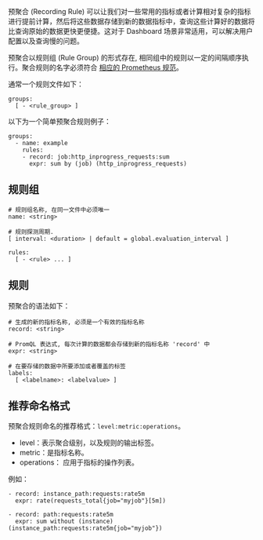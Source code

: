 预聚合 (Recording Rule) 可以让我们对一些常用的指标或者计算相对复杂的指标进行提前计算，然后将这些数据存储到新的数据指标中，查询这些计算好的数据将比查询原始的数据更快更便捷。这对于 Dashboard 场景非常适用，可以解决用户配置以及查询慢的问题。

预聚合以规则组 (Rule Group) 的形式存在, 相同组中的规则以一定的间隔顺序执行。聚合规则的名字必须符合 [相应的 Prometheus 规范](https://prometheus.io/docs/concepts/data_model/#metric-names-and-labels)。

通常一个规则文件如下：

```plaintext
groups:
  [ - <rule_group> ]
```

以下为一个简单预聚合规则例子：

```plaintext
groups:
  - name: example
    rules:
    - record: job:http_inprogress_requests:sum
      expr: sum by (job) (http_inprogress_requests)
```


## 规则组

```plaintext
# 规则组名称, 在同一文件中必须唯一
name: <string>

# 规则探测周期.
[ interval: <duration> | default = global.evaluation_interval ]

rules:
  [ - <rule> ... ]
```

## 规则

预聚合的语法如下：

```plaintext
# 生成的新的指标名称, 必须是一个有效的指标名称
record: <string>

# PromQL 表达式, 每次计算的数据都会存储到新的指标名称 'record' 中
expr: <string>

# 在要存储的数据中所要添加或者覆盖的标签
labels:
  [ <labelname>: <labelvalue> ]
```

## 推荐命名格式

预聚合规则命名的推荐格式：`level:metric:operations`。

- level：表示聚合级别，以及规则的输出标签。
- metric：是指标名称。
- operations： 应用于指标的操作列表。

例如：
```plaintext
- record: instance_path:requests:rate5m
  expr: rate(requests_total{job="myjob"}[5m])

- record: path:requests:rate5m
  expr: sum without (instance)(instance_path:requests:rate5m{job="myjob"})
```
